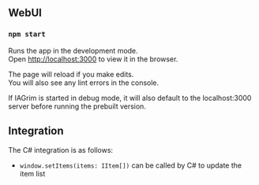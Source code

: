 ## WebUI

### `npm start`

Runs the app in the development mode.\
Open [http://localhost:3000](http://localhost:3000) to view it in the browser.

The page will reload if you make edits.\
You will also see any lint errors in the console.

If IAGrim is started in debug mode, it will also default to the localhost:3000 server before running the prebuilt version.

## Integration
The C# integration is as follows:
* `window.setItems(items: IItem[])` can be called by C# to update the item list  
